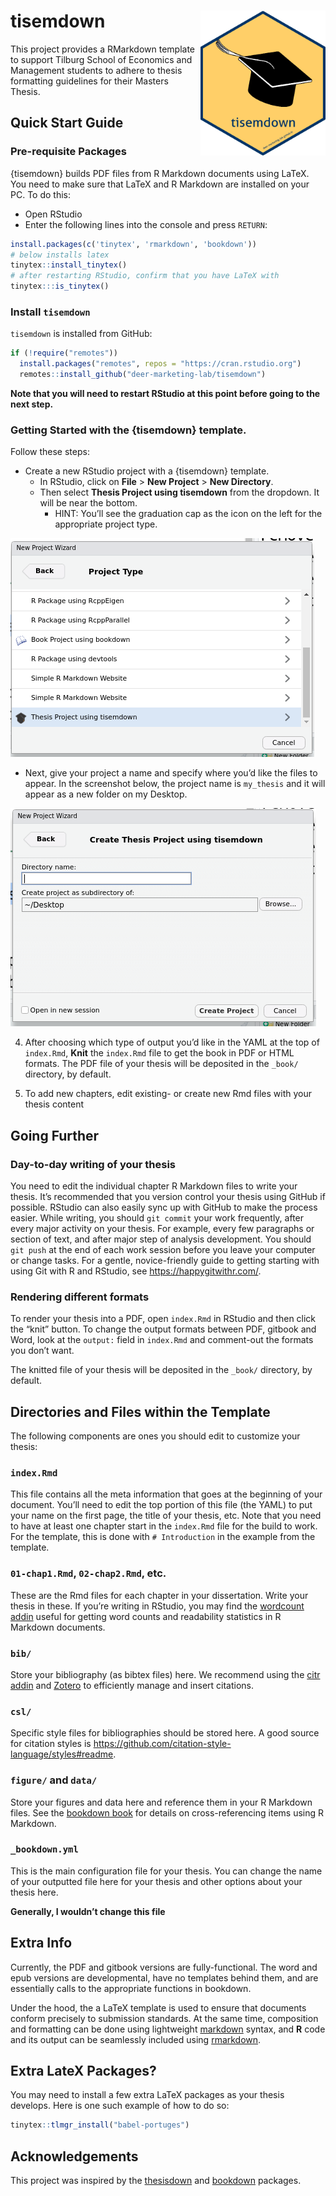 
<!-- README.md is generated from README.Rmd via `devtools::build_readme()`. Please edit README.Rmd -->

# tisemdown <img src="man/figures/tisemdown_hex.png" align="right" width=200 />

This project provides a RMarkdown template to support Tilburg School of
Economics and Management students to adhere to thesis formatting
guidelines for their Masters Thesis.

## Quick Start Guide

### Pre-requisite Packages

{tisemdown} builds PDF files from R Markdown documents using LaTeX. You
need to make sure that LaTeX and R Markdown are installed on your PC. To
do this:

-   Open RStudio
-   Enter the following lines into the console and press `RETURN`:

``` r
install.packages(c('tinytex', 'rmarkdown', 'bookdown'))
# below installs latex
tinytex::install_tinytex()
# after restarting RStudio, confirm that you have LaTeX with
tinytex:::is_tinytex()
```

### Install `tisemdown`

`tisemdown` is installed from GitHub:

``` r
if (!require("remotes")) 
  install.packages("remotes", repos = "https://cran.rstudio.org")
  remotes::install_github("deer-marketing-lab/tisemdown")
```

**Note that you will need to restart RStudio at this point before going
to the next step.**

### Getting Started with the {tisemdown} template.

Follow these steps:

-   Create a new RStudio project with a {tisemdown} template.
    -   In RStudio, click on **File** &gt; **New Project** &gt; **New
        Directory**.
    -   Then select **Thesis Project using tisemdown** from the
        dropdown. It will be near the bottom.
        -   HINT: You’ll see the graduation cap as the icon on the left
            for the appropriate project type.

<!-- NOTE: UPDATE THIS IMAGE (FIXME!) -->

![](https://raw.githubusercontent.com/deer-marketing-lab/tisemdown/master/docs/reference/figures/tisemdown_proj.png)

-   Next, give your project a name and specify where you’d like the
    files to appear. In the screenshot below, the project name is
    `my_thesis` and it will appear as a new folder on my Desktop.

![](https://raw.githubusercontent.com/deer-marketing-lab/tisemdown/master/docs/reference/figures/tisemdown_proj_name.png)

4.  After choosing which type of output you’d like in the YAML at the
    top of `index.Rmd`, **Knit** the `index.Rmd` file to get the book in
    PDF or HTML formats. The PDF file of your thesis will be deposited
    in the `_book/` directory, by default.

5.  To add new chapters, edit existing- or create new Rmd files with
    your thesis content

## Going Further

### Day-to-day writing of your thesis

You need to edit the individual chapter R Markdown files to write your
thesis. It’s recommended that you version control your thesis using
GitHub if possible. RStudio can also easily sync up with GitHub to make
the process easier. While writing, you should `git commit` your work
frequently, after every major activity on your thesis. For example,
every few paragraphs or section of text, and after major step of
analysis development. You should `git push` at the end of each work
session before you leave your computer or change tasks. For a gentle,
novice-friendly guide to getting starting with using Git with R and
RStudio, see <https://happygitwithr.com/>.

### Rendering different formats

To render your thesis into a PDF, open `index.Rmd` in RStudio and then
click the “knit” button. To change the output formats between PDF,
gitbook and Word, look at the `output:` field in `index.Rmd` and
comment-out the formats you don’t want.

The knitted file of your thesis will be deposited in the `_book/`
directory, by default.

## Directories and Files within the Template

The following components are ones you should edit to customize your
thesis:

### `index.Rmd`

This file contains all the meta information that goes at the beginning
of your document. You’ll need to edit the top portion of this file (the
YAML) to put your name on the first page, the title of your thesis, etc.
Note that you need to have at least one chapter start in the `index.Rmd`
file for the build to work. For the template, this is done with
`# Introduction` in the example from the template.

### `01-chap1.Rmd`, `02-chap2.Rmd`, etc.

These are the Rmd files for each chapter in your dissertation. Write
your thesis in these. If you’re writing in RStudio, you may find the
[wordcount addin](https://github.com/benmarwick/wordcountaddin) useful
for getting word counts and readability statistics in R Markdown
documents.

### `bib/`

Store your bibliography (as bibtex files) here. We recommend using the
[citr addin](https://github.com/crsh/citr) and
[Zotero](https://www.zotero.org/) to efficiently manage and insert
citations.

### `csl/`

Specific style files for bibliographies should be stored here. A good
source for citation styles is
<https://github.com/citation-style-language/styles#readme>.

### `figure/` and `data/`

Store your figures and data here and reference them in your R Markdown
files. See the [bookdown book](https://bookdown.org/yihui/bookdown/) for
details on cross-referencing items using R Markdown.

### `_bookdown.yml`

This is the main configuration file for your thesis. You can change the
name of your outputted file here for your thesis and other options about
your thesis here.

**Generally, I wouldn’t change this file**

## Extra Info

Currently, the PDF and gitbook versions are fully-functional. The word
and epub versions are developmental, have no templates behind them, and
are essentially calls to the appropriate functions in bookdown.

Under the hood, the a LaTeX template is used to ensure that documents
conform precisely to submission standards. At the same time, composition
and formatting can be done using lightweight
[markdown](https://rmarkdown.rstudio.com/authoring_basics.html) syntax,
and **R** code and its output can be seamlessly included using
[rmarkdown](https://rmarkdown.rstudio.com).

## Extra LateX Packages?

You may need to install a few extra LaTeX packages as your thesis
develops. Here is one such example of how to do so:

``` r
tinytex::tlmgr_install("babel-portuges")
```

## Acknowledgements

This project was inspired by the
[thesisdown](https://github.com/ismayc/thesisdown) and
[bookdown](https://github.com/rstudio/bookdown) packages.
